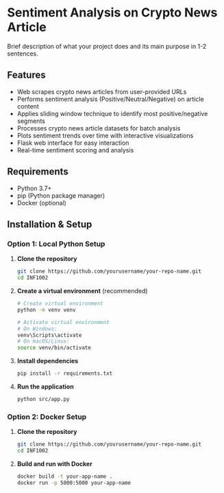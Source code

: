 # Sentiment Analysis on Crypto News Article

Brief description of what your project does and its main purpose in 1-2 sentences.

## Features

- Web scrapes crypto news articles from user-provided URLs
- Performs sentiment analysis (Positive/Neutral/Negative) on article content
- Applies sliding window technique to identify most positive/negative segments
- Processes crypto news article datasets for batch analysis
- Plots sentiment trends over time with interactive visualizations
- Flask web interface for easy interaction
- Real-time sentiment scoring and analysis

## Requirements

- Python 3.7+
- pip (Python package manager)
- Docker (optional)

## Installation & Setup

### Option 1: Local Python Setup

1. **Clone the repository**
   ```bash
   git clone https://github.com/yourusername/your-repo-name.git
   cd INF1002
   ```

2. **Create a virtual environment** (recommended)
   ```bash
   # Create virtual environment
   python -m venv venv
   
   # Activate virtual environment
   # On Windows:
   venv\Scripts\activate
   # On macOS/Linux:
   source venv/bin/activate
   ```

3. **Install dependencies**
   ```bash
   pip install -r requirements.txt
   ```

4. **Run the application**
   ```bash
   python src/app.py
   ```

### Option 2: Docker Setup

1. **Clone the repository**
   ```bash
   git clone https://github.com/yourusername/your-repo-name.git
   cd INF1002
   ```

2. **Build and run with Docker**
   ```bash
   docker build -t your-app-name .
   docker run -p 5000:5000 your-app-name
   ```
